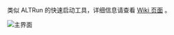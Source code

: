 类似 ALTRun 的快速启动工具，详细信息请查看 [Wiki 页面](https://github.com/goreliu/runz/wiki) 。



![主界面](https://cloud.githubusercontent.com/assets/169704/14623101/b5773d1a-0601-11e6-93b8-03da793663e6.png)
